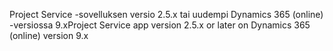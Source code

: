 <span data-ttu-id="28090-101">Project Service -sovelluksen versio 2.5.x tai uudempi Dynamics 365 (online) -versiossa 9.x</span><span class="sxs-lookup"><span data-stu-id="28090-101">Project Service app version 2.5.x or later on Dynamics 365 (online) version 9.x</span></span>

